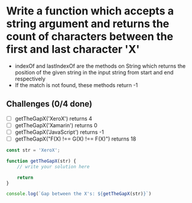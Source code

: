 # Write a function which accepts a string argument and returns the count of characters between the first and last character 'X'
* indexOf and lastIndexOf are the methods on String which returns the position of the given string in the input string from start and end respectively
* If the match is not found, these methods return -1

## Challenges (0/4 done)
* [ ] getTheGapX('XeroX') returns 4
* [ ] getTheGapX('Xamarin') returns 0
* [ ] getTheGapX('JavaScript') returns -1
* [ ] getTheGapX("F(X) !== G(X) !== F(X)") returns 18

```js
const str = 'XeroX';

function getTheGapX(str) {
    // write your solution here

    return
}

console.log(`Gap between the X's: ${getTheGapX(str)}`)
```
